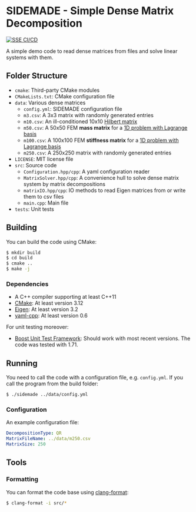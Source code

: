 # SIDEMADE - Simple Dense Matrix Decomposition

[![SSE CI/CD](https://github.com/yasser-sulaiman/testing-boost-exercise/actions/workflows/testing.yaml/badge.svg)](https://github.com/yasser-sulaiman/testing-boost-exercise/actions/workflows/testing.yaml)

A simple demo code to read dense matrices from files and solve linear systems with them.

## Folder Structure

- `cmake`: Third-party CMake modules
- `CMakeLists.txt`: CMake configuration file
- `data`: Various dense matrices
  - `config.yml`: SIDEMADE configuration file
  - `m3.csv`: A 3x3 matrix with randomly generated entries
  - `m10.csv`: An ill-conditioned 10x10 [Hilbert matrix](https://math.nist.gov/MatrixMarket/deli/Hilbert/)
  - `m50.csv`: A 50x50 FEM **mass matrix** for a [1D problem with Lagrange basis](https://people.sc.fsu.edu/~jburkardt/m_src/fem1d_lagrange/fem1d_lagrange.html)
  - `m100.csv`: A 100x100 FEM **stiffness matrix** for a [1D problem with Lagrange basis](https://people.sc.fsu.edu/~jburkardt/m_src/fem1d_lagrange/fem1d_lagrange.html)
  - `m250.csv`: A 250x250 matrix with randomly generated entries
- `LICENSE`: MIT license file
- `src`: Source code
  - `Configuration.hpp/cpp`: A yaml configuration reader
  - `MatrixSolver.hpp/cpp`: A convenience hull to solve dense matrix system by matrix decompositions
  - `matrixIO.hpp/cpp`: IO methods to read Eigen matrices from or write them to csv files
  - `main.cpp`: Main file
- `tests`: Unit tests
  
## Building

You can build the code using CMake:

```bash
$ mkdir build
$ cd build
$ cmake ..
$ make -j
```

### Dependencies

- A C++ compiler supporting at least C++11
- [CMake](https://cmake.org/): At least version 3.12
- [Eigen](https://eigen.tuxfamily.org/index.php): At least version 3.2
- [yaml-cpp](https://github.com/jbeder/yaml-cpp): At least version 0.6

For unit testing moreover:

- [Boost Unit Test Framework](https://www.boost.org/doc/libs/1_78_0/libs/test/doc/html/index.html): Should work with most recent versions. The code was tested with 1.71.

## Running

You need to call the code with a configuration file, e.g. `config.yml`.
If you call the program from the build folder:

```bash
$ ./sidemade ../data/config.yml
```

### Configuration

An example configuration file:

```yml
DecompositionType: QR
MatrixFileName: ../data/m250.csv
MatrixSize: 250
```

## Tools

### Formatting

You can format the code base using [clang-format](https://clang.llvm.org/docs/ClangFormat.html):

```bash
$ clang-format -i src/*
```
